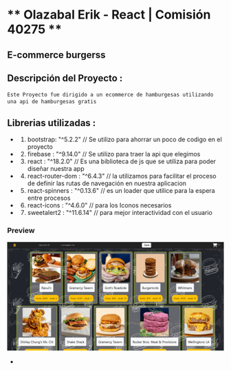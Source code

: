 # ** Olazabal Erik  - React | Comisión 40275  **
## E-commerce burgerss

## Descripción del Proyecto : 
    Este Proyecto fue dirigido a un ecommerce de hamburgesas utilizando una api de hamburgesas gratis

## Librerias utilizadas : 
   - 1. bootstrap: "^5.2.2"     // Se utilizo para ahorrar un poco de codigo en el proyecto

   - 2. firebase : "^9.14.0"    // Se utilizo para traer la api que elegimos

   - 3. react : "^18.2.0"       // Es una biblioteca de js que se utiliza para poder diseñar nuestra app

   - 4. react-router-dom : "^6.4.3"  // la utilizamos para facilitar el proceso de definir las rutas de navegación en nuestra aplicacion

   - 5. react-spinners : "^0.13.6"  // es un loader que utilice para la espera entre procesos

   - 6. react-icons : "^4.6.0"  // para los Iconos necesarios

   - 7. sweetalert2 : "^11.6.14" // para mejor interactividad con el usuario

### **Preview**

![Image text](https://github.com/Erikolazabal/React-js-Olazabal/blob/master/public/img/preview.png)

-
